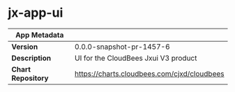 # jx-app-ui

|App Metadata||
|---|---|
| **Version** | 0.0.0-snapshot-pr-1457-6 |
| **Description** | UI for the CloudBees Jxui V3 product |
| **Chart Repository** | https://charts.cloudbees.com/cjxd/cloudbees |
